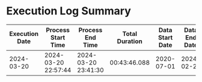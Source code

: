# Execution Log Summary

| Execution Date | Process Start Time | Process End Time | Total Duration | Data Start Date | Data End Date | Record Count | New Records Added |
| --- | --- | --- | --- | --- | --- | --- | --- |
| 2024-03-20 | 2024-03-20 22:57:44 | 2024-03-20 23:41:30 | 00:43:46.088 | 2020-07-01 | 2024-02-29 | 2762958 | 2762958 |
